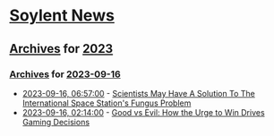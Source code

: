 # [Soylent News](../../../README.md)

## [Archives](../../index.md) for [2023](../index.md)

### [Archives](../../index.md) for [2023-09-16](index.md)

* [2023-09-16, 06:57:00](https://soylentnews.org/article.pl?sid=23/09/15/048208&from=rss) - [Scientists May Have A Solution To The International Space Station's Fungus Problem](https://soylentnews.org/article.pl?sid=23/09/15/048208&from=rss)
* [2023-09-16, 02:14:00](https://soylentnews.org/article.pl?sid=23/09/13/1644258&from=rss) - [Good vs Evil: How the Urge to Win Drives Gaming Decisions](https://soylentnews.org/article.pl?sid=23/09/13/1644258&from=rss)
